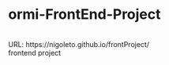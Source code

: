 # ormi-FrontEnd-Project  
<br/> 
URL: 
https://nigoleto.github.io/frontProject/
<br/>
frontend project 
